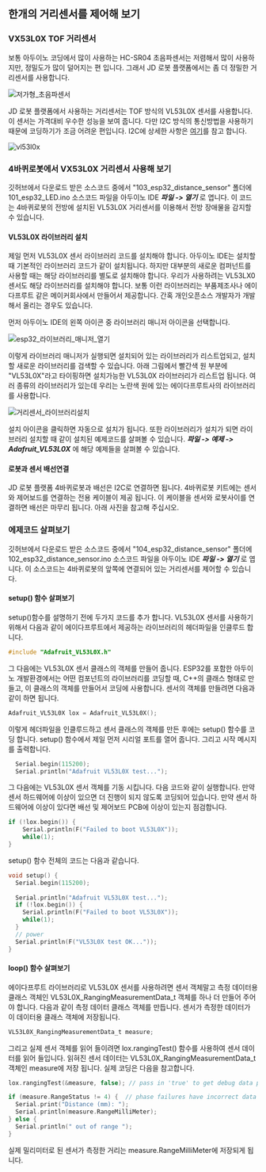 ## 한개의 거리센서를 제어해 보기 

### VX53L0X TOF 거리센서
보통 아두이노 코딩에서 많이 사용하는 HC-SR04 초음파센서는 저렴해서 많이 사용하지만, 정밀도가 많이 덜어지는 편 입니다. 그래서 JD 로봇 플랫폼에서는 좀 더 정밀한 거리센서를 사용합니다. 

![저가형_초음파센서](https://github.com/JD-edu/JD_robot_platform/assets/96219601/95a0af64-1fe2-4cb2-b79d-45849c2018b0)


JD 로봇 플랫폼에서 사용하는 거리센서는 TOF 방식의 VL53L0X 센서를 사용합니다. 이 센서는 가격대비 우수한 성능을 보여 줍니다. 다만 I2C 방식의 통신방법을 사용하기 때문에 코딩하기가 조금 어려운 편입니다. I2C에 상세한 사항은 [여기](https://docs.arduino.cc/learn/communication/wire)를 참고 합니다. 

![vl53l0x](https://github.com/JD-edu/JD_robot_platform/assets/96219601/2faaf27e-fa56-4fbd-9cbf-2e29bc3ed1a3)

### 4바퀴로봇에서 VX53L0X 거리센서 사용해 보기 
깃허브에서 다운로드 받은 소스코드 중에서 "103_esp32_distance_sensor" 폴더에 101_esp32_LED.ino 소스코드 파일을 아두이노 IDE ***파일 -> 열기*** 로 엽니다. 이 코드는 4바퀴로봇의 전방에 설치된 VL53L0X 거리센서를 이용해서 전방 장애물을 감지할 수 있습니다.

#### VL53L0X 라이브러리 설치 
제일 먼저 VL53L0X 센서 라이브러리 코드를 설치해야 합니다. 아두이노 IDE는 설치할 때 기본적인 라이브러리 코드가 같이 설치됩니다. 하지만 대부분의 새로운 컴퍼넌트를 사용할 때는 해당 라이브러리를 별도로 설치해야 합니다. 우리가 사용하려는 VL53LX0 센서도 해당 라이브러리를 설치해야 합니다. 보통 이런 라이브러리는 부품제조사나 에이다프루트 같은 메이커회사에서 만들어서 제공합니다. 간혹 개인오픈소스 개발자가 개발해서 올리는 경우도 있습니다. 

먼저 아두이노 IDE의 왼쪽 아이콘 중 라이브러리 매니저 아이콘을 선택합니다. 

![esp32_라이브러리_매니저_열기](https://github.com/JD-edu/JD_robot_platform/assets/96219601/8e6737f2-0ed5-44a0-b369-27560764dde2)

이렇게 라이브러리 매니저가 실행되면 설치되어 있는 라이브러리가 리스트업되고, 설치할 새로운 라이브러리를 검색할 수 있습니다. 아래 그림에서 빨간색 원 부분에 "VL53L0X"라고 타이핑하면 설치가능한 VL53L0X 라이브러리가 리스트업 됩니다. 여러 종류의 라이브러리가 있는데 우리는 노란색 원에 있는 에이다프루트사의 라이브러리를 사용합니다. 

![거리센서_라이브러리설치](https://github.com/JD-edu/JD_robot_platform/assets/96219601/702d2f74-e83c-4e28-b177-c62e6b7ee4ca)

설치 아이콘을 클릭하면 자동으로 설치가 됩니다. 또한 라이브러리가 설치가 되면 라이브러리 설치할 때 같이 설치된 예제코드를 살펴볼 수 있습니다. ***파일 -> 예제 -> Adafruit_VL53L0X*** 에 해당 예제들을 살펴볼 수 있습니다. 

#### 로봇과 센서 배선연결 
JD 로봇 플랫폼 4바퀴로봇과 배선은 I2C로 연결하면 됩니다. 4바퀴로봇 키트에는 센서와 제어보드를 연결하는 전용 케이블이 제공 됩니다. 이 케이블을 센서와 로봇사이를 연결하면 배선은 마무리 됩니다. 아래 사진을 참고해 주십시오. 

### 에제코드 살펴보기 
깃허브에서 다운로드 받은 소스코드 중에서 "104_esp32_distance_sensor" 폴더에 102_esp32_distance_sensor.ino 소스코드 파일을 아두이노 IDE ***파일 -> 열기*** 로 엽니다. 이 소스코드는 4바퀴로봇의 앞쪽에 연결되어 있는 거리센서를 제어할 수 있습니다.  

#### setup() 함수 살펴보기 
setup()함수를 설명하기 전에 두가지 코드를 추가 합니다. VL53L0X 센서를 사용하기 위해서 다음과 같이 에이다프루트에서 제공하는 라이브러리의 헤더파일을 인클루드 합니다. 

```C
#include "Adafruit_VL53L0X.h"
```

그 다음에는 VL53L0X 센서 클래스의 객체를 만들어 줍니다. ESP32를 포함한 아두이노 개발환경에서는 어떤 컴포넌트의 라이브러리를 코딩할 때, C++의 클래스 형태로 만들고, 이 클래스의 객체를 만들어서 코딩에 사용합니다. 센서의 객체를 만들려면 다음과 같이 하면 됩니다. 

```C
Adafruit_VL53L0X lox = Adafruit_VL53L0X();
```

이렇게 헤더파일을 인클루드하고 센서 클래스의 객체를 만든 후에는 setup() 함수를 코딩 합니다. setup() 함수에서 제일 먼저 시리얼 포트를 열어 줍니다. 그리고 시작 메시지를 출력합니다. 

```C
  Serial.begin(115200);
  Serial.println("Adafruit VL53L0X test...");
```
그 다음에는 VL53L0X 센서 객체를 기동 시킵니다. 다음 코드와 같이 실행합니다. 만약 센서 하드웨어에 이상이 있으면 더 진행이 되지 않도록 코딩되어 있습니다. 만약 센서 하드웨어에 이상이 있다면 배선 및 제어보드 PCB에 이상이 있는지 점검합니다. 

```c
if (!lox.begin()) {
    Serial.println(F("Failed to boot VL53L0X"));
    while(1);
}
```

setup() 함수 전체의 코드는 다음과 같습니다. 

```C
void setup() {
  Serial.begin(115200);
  
  Serial.println("Adafruit VL53L0X test...");
  if (!lox.begin()) {
    Serial.println(F("Failed to boot VL53L0X"));
    while(1);
  }
  // power 
  Serial.println(F("VL53L0X test OK..."));
}
```
#### loop() 함수 살펴보기 
에이다프루트 라이브러리로 VL53L0X 센서를 사용하려면 센서 객체말고 측정 데이터용 클래스 객체인 VL53L0X_RangingMeasurementData_t 객체를 하나 더 만들어 주어야 합니다. 다음과 같이 측정 데이터 클래스 객체를 만듭니다. 센서가 측정한 데이터가 이 데이터용 클래스 객체에 저장됩니다. 

```C
VL53L0X_RangingMeasurementData_t measure;
```

그리고 실제 센서 객체를 읽어 들이려면 lox.rangingTest() 함수를 사용하여 센서 데이터를 읽어 들입니다. 읽혀진 센서 데이터는 VL53L0X_RangingMeasurementData_t 객체인 measure에 저장 됩니다. 실제 코딩은 다음을 참고합니다. 

```C
lox.rangingTest(&measure, false); // pass in 'true' to get debug data printout!

if (measure.RangeStatus != 4) {  // phase failures have incorrect data
  Serial.print("Distance (mm): ");
  Serial.println(measure.RangeMilliMeter);
} else {
  Serial.println(" out of range ");
}
```
실제 밀리미터로 된 센서가 측정한 거리는 measure.RangeMilliMeter에 저장되게 됩니다. 


